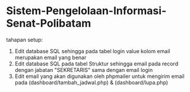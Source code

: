 # Sistem-Pengelolaan-Informasi-Senat-Polibatam

tahapan setup:
1. Edit database SQL sehingga pada tabel login value kolom email merupakan email yang benar
2. Edit database SQL pada tabel Struktur sehingga email pada record dengan jabatan "SEKRETARIS" sama dengan email login
3. Edit email yang akan digunakan oleh phpmailer untuk mengirim email pada (dashboard/tambah_jadwal.php) & (dashboard/lupa.php)
